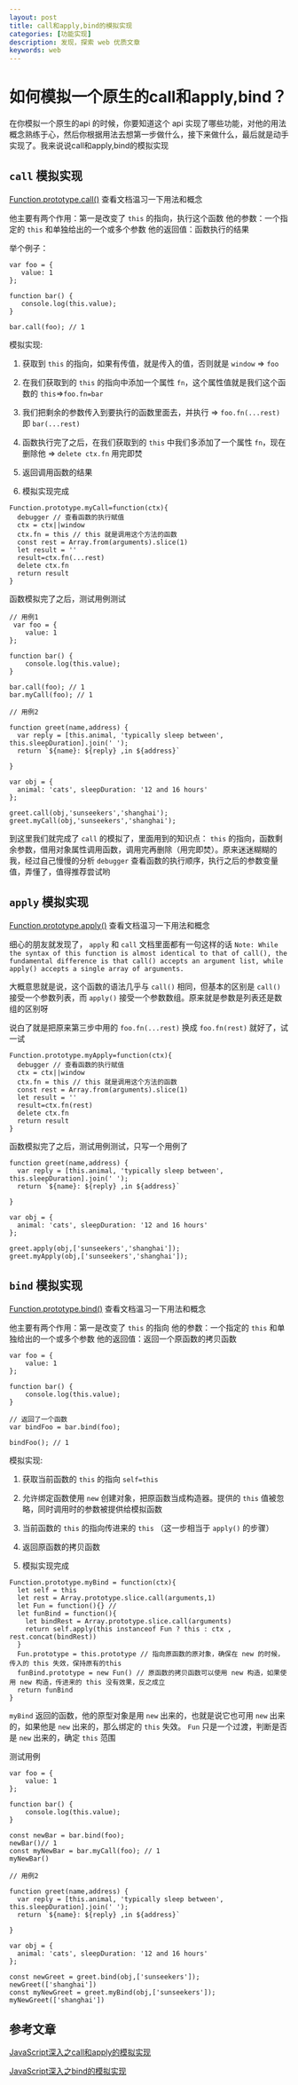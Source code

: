 ```yaml
---
layout: post
title: call和apply,bind的模拟实现
categories: [功能实现]
description: 发现，探索 web 优质文章
keywords: web
---
```


# 如何模拟一个原生的call和apply,bind？
在你模拟一个原生的api 的时候，你要知道这个 api 实现了哪些功能，对他的用法概念熟练于心，然后你根据用法去想第一步做什么，接下来做什么，最后就是动手实现了。我来说说call和apply,bind的模拟实现

## `call` 模拟实现
[Function.prototype.call()](https://developer.mozilla.org/en-US/docs/Web/JavaScript/Reference/Global_Objects/Function/call) 查看文档温习一下用法和概念

他主要有两个作用：第一是改变了 `this` 的指向，执行这个函数
他的参数：一个指定的 `this` 和单独给出的一个或多个参数
他的返回值：函数执行的结果

举个例子：

 ```
 var foo = {
    value: 1
};

function bar() {
    console.log(this.value);
}

bar.call(foo); // 1
```

模拟实现:

1. 获取到 `this` 的指向，如果有传值，就是传入的值，否则就是 `window` => `foo`

2. 在我们获取到的 `this` 的指向中添加一个属性 `fn`，这个属性值就是我们这个函数的 `this`=>`foo.fn=bar`

3. 我们把剩余的参数传入到要执行的函数里面去，并执行 =>  `foo.fn(...rest)` 即 `bar(...rest)`

4. 函数执行完了之后，在我们获取到的 `this` 中我们多添加了一个属性 `fn`，现在删除他 => `delete ctx.fn` 用完即焚

5. 返回调用函数的结果

6. 模拟实现完成


```
Function.prototype.myCall=function(ctx){
  debugger // 查看函数的执行赋值
  ctx = ctx||window
  ctx.fn = this // this 就是调用这个方法的函数
  const rest = Array.from(arguments).slice(1)
  let result = ''
  result=ctx.fn(...rest)
  delete ctx.fn
  return result
}
```

函数模拟完了之后，测试用例测试

```
// 用例1 
 var foo = {
    value: 1
};

function bar() {
    console.log(this.value);
}

bar.call(foo); // 1
bar.myCall(foo); // 1

// 用例2

function greet(name,address) {
  var reply = [this.animal, 'typically sleep between', this.sleepDuration].join(' ');
  return `${name}: ${reply} ,in ${address}`
  
}

var obj = {
  animal: 'cats', sleepDuration: '12 and 16 hours'
};

greet.call(obj,'sunseekers','shanghai');
greet.myCall(obj,'sunseekers','shanghai');
```

到这里我们就完成了 `call` 的模拟了，里面用到的知识点： `this` 的指向，函数剩余参数，借用对象属性调用函数，调用完再删除（用完即焚）。原来迷迷糊糊的我，经过自己慢慢的分析 `debugger` 查看函数的执行顺序，执行之后的参数变量值，弄懂了，值得推荐尝试哟

## `apply` 模拟实现
[Function.prototype.apply()](https://developer.mozilla.org/en-US/docs/Web/JavaScript/Reference/Global_Objects/Function/apply) 查看文档温习一下用法和概念

细心的朋友就发现了， `apply` 和 `call` 文档里面都有一句这样的话 `Note: While the syntax of this function is almost identical to that of call(), the fundamental difference is that call() accepts an argument list, while apply() accepts a single array of arguments.`

大概意思就是说，这个函数的语法几乎与 `call()` 相同，但基本的区别是 `call()` 接受一个参数列表，而 `apply()` 接受一个参数数组。原来就是参数是列表还是数组的区别呀

说白了就是把原来第三步中用的 `foo.fn(...rest)` 换成  `foo.fn(rest)` 就好了，试一试

```
Function.prototype.myApply=function(ctx){
  debugger // 查看函数的执行赋值
  ctx = ctx||window
  ctx.fn = this // this 就是调用这个方法的函数
  const rest = Array.from(arguments).slice(1)
  let result = ''
  result=ctx.fn(rest)
  delete ctx.fn
  return result
}
```

函数模拟完了之后，测试用例测试，只写一个用例了

```
function greet(name,address) {
  var reply = [this.animal, 'typically sleep between', this.sleepDuration].join(' ');
  return `${name}: ${reply} ,in ${address}`
  
}

var obj = {
  animal: 'cats', sleepDuration: '12 and 16 hours'
};

greet.apply(obj,['sunseekers','shanghai']);
greet.myApply(obj,['sunseekers','shanghai']);
```

 ## `bind` 模拟实现
[Function.prototype.bind()](https://developer.mozilla.org/en-US/docs/Web/JavaScript/Reference/Global_Objects/Function/bind) 查看文档温习一下用法和概念

他主要有两个作用：第一是改变了 `this` 的指向
他的参数：一个指定的 `this` 和单独给出的一个或多个参数
他的返回值：返回一个原函数的拷贝函数

```
var foo = {
    value: 1
};

function bar() {
    console.log(this.value);
}

// 返回了一个函数
var bindFoo = bar.bind(foo); 

bindFoo(); // 1
```
模拟实现:

1. 获取当前函数的 `this` 的指向 `self=this`

2. 允许绑定函数使用 `new` 创建对象，把原函数当成构造器。提供的 `this` 值被忽略，同时调用时的参数被提供给模拟函数

3. 当前函数的 `this` 的指向传进来的 `this` （这一步相当于 `apply()` 的步骤）

5. 返回原函数的拷贝函数

6. 模拟实现完成

```
Function.prototype.myBind = function(ctx){
  let self = this
  let rest = Array.prototype.slice.call(arguments,1)
  let Fun = function(){} //
  let funBind = function(){
    let bindRest = Array.prototype.slice.call(arguments)
    return self.apply(this instanceof Fun ? this : ctx , rest.concat(bindRest))
  }
  Fun.prototype = this.prototype // 指向原函数的原对象，确保在 new 的时候，传入的 this 失效，保持原有的this
  funBind.prototype = new Fun() // 原函数的拷贝函数可以使用 new 构造，如果使用 new 构造，传进来的 this 没有效果，反之成立
  return funBind
}
```

`myBind` 返回的函数，他的原型对象是用 `new` 出来的，也就是说它也可用 `new` 出来的，如果他是 `new` 出来的，那么绑定的 `this` 失效。 `Fun` 只是一个过渡，判断是否是 `new` 出来的，确定 `this` 范围

测试用例

```
var foo = {
    value: 1
};

function bar() {
    console.log(this.value);
}

const newBar = bar.bind(foo); 
newBar()// 1
const myNewBar = bar.myCall(foo); // 1
myNewBar()

// 用例2

function greet(name,address) {
  var reply = [this.animal, 'typically sleep between', this.sleepDuration].join(' ');
  return `${name}: ${reply} ,in ${address}`
  
}

var obj = {
  animal: 'cats', sleepDuration: '12 and 16 hours'
};

const newGreet = greet.bind(obj,['sunseekers']);
newGreet(['shanghai'])
const myNewGreet = greet.myBind(obj,['sunseekers']);
myNewGreet(['shanghai'])
```
 ## 参考文章
 [JavaScript深入之call和apply的模拟实现](https://github.com/mqyqingfeng/Blog/issues/11)

  [JavaScript深入之bind的模拟实现](https://github.com/mqyqingfeng/Blog/issues/12)
